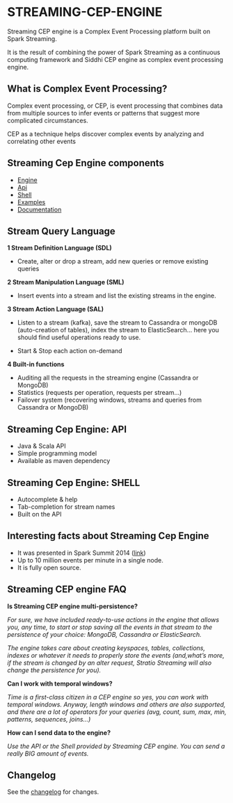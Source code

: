 STREAMING-CEP-ENGINE
===================


Streaming CEP engine is a Complex Event Processing platform built on Spark Streaming.

It is the result of combining the power of Spark Streaming as a continuous computing framework and Siddhi CEP engine as complex event processing engine.


What is Complex Event Processing?
--------------------------

Complex event processing, or CEP, is event processing that combines data from multiple sources to infer events or patterns that suggest more complicated circumstances.

 CEP as a technique helps discover complex events by analyzing and correlating other events


Streaming Cep Engine components
-----------------------------------------

- [Engine](engine/README.md)
- [Api](api/README.md)
- [Shell](shell/README.md)
- [Examples](examples/README.md)
- [Documentation](http://docs.stratio.com/modules/streaming-cep-engine/development/)



Stream Query Language
----------------------------


**1 Stream Definition Language (SDL)**

* Create, alter or drop a stream, add new queries or remove existing queries


**2 Stream Manipulation Language (SML)**

* Insert events into a stream and list the existing streams in the engine.

**3 Stream Action Language (SAL)**

* Listen to a stream (kafka), save the stream to Cassandra or mongoDB (auto-creation of tables), index the stream to ElasticSearch… here you should find useful operations ready to use.

* Start & Stop each action on-demand


**4 Built-in functions**


* Auditing all the requests in the streaming engine (Cassandra or MongoDB)
* Statistics (requests per operation, requests per stream…)
* Failover system (recovering windows, streams and queries from Cassandra or MongoDB)


Streaming Cep Engine: API
------------------------------

* Java & Scala API
* Simple programming model
* Available as maven dependency



Streaming Cep Engine: SHELL
----------------------------------

* Autocomplete & help
* Tab-completion for stream names
* Built on the API



Interesting facts about Streaming Cep Engine
-----------------------------------------------

 * It was presented in Spark Summit 2014 ([link](http://spark-summit.org/2014/talk/stratio-streaming-a-new-approach-to-spark-streaming))
 * Up to 10 million events per minute in a single node.
 * It is fully open source. 


Streaming CEP engine FAQ
-------------------------


**Is Streaming CEP engine multi-persistence?**

*For sure, we have included ready-to-use actions in the engine that allows you, any time, to start or stop saving all the events in that stream to the persistence of your choice: MongoDB, Cassandra or ElasticSearch.*

*The engine takes care about creating keyspaces, tables, collections, indexes or whatever it needs to properly store the events (and,what’s more, if the stream is changed by an alter request, Stratio Streaming will also change the persistence for you).*

**Can I work with temporal windows?**

*Time is a first-class citizen in a CEP engine so yes, you can work with temporal windows. Anyway, length windows and others are also supported, and there are a lot of operators for your queries (avg, count, sum, max, min, patterns, sequences, joins…)*

**How can I send data to the engine?**

*Use the API or the Shell provided by Streaming CEP engine. You can send a really BIG amount of events.*


Changelog
---------

See the [changelog](CHANGELOG.md) for changes.

